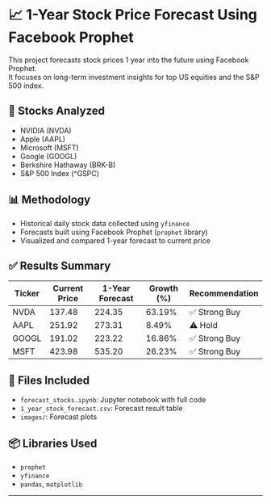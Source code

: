 # 📈 1-Year Stock Price Forecast Using Facebook Prophet

This project forecasts stock prices 1 year into the future using Facebook Prophet.  
It focuses on long-term investment insights for top US equities and the S&P 500 index.

## 🧠 Stocks Analyzed
- NVIDIA (NVDA)
- Apple (AAPL)
- Microsoft (MSFT)
- Google (GOOGL)
- Berkshire Hathaway (BRK-B)
- S&P 500 Index (^GSPC)

## 📊 Methodology
- Historical daily stock data collected using `yfinance`
- Forecasts built using Facebook Prophet (`prophet` library)
- Visualized and compared 1-year forecast to current price

## ✅ Results Summary

| Ticker | Current Price | 1-Year Forecast | Growth (%) | Recommendation |
|--------|----------------|------------------|-------------|----------------|
| NVDA   | 137.48         | 224.35           | 63.19%      | ✅ Strong Buy   |
| AAPL   | 251.92         | 273.31           | 8.49%       | ⚠️ Hold         |
| GOOGL  | 191.02         | 223.22           | 16.86%      | ✅ Strong Buy   |
| MSFT   | 423.98         | 535.20           | 26.23%      | ✅ Strong Buy   |

## 📁 Files Included
- `forecast_stocks.ipynb`: Jupyter notebook with full code
- `1_year_stock_forecast.csv`: Forecast result table
- `images/`: Forecast plots

## 📦 Libraries Used
- `prophet`
- `yfinance`
- `pandas`, `matplotlib`

---

